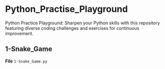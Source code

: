 # Python_Practise_Playground

Python Practice Playground: Sharpen your Python skills with this repository featuring diverse coding challenges and exercises for continuous improvement.

## 1-Snake_Game
**File** `1-Snake_Game.py`
